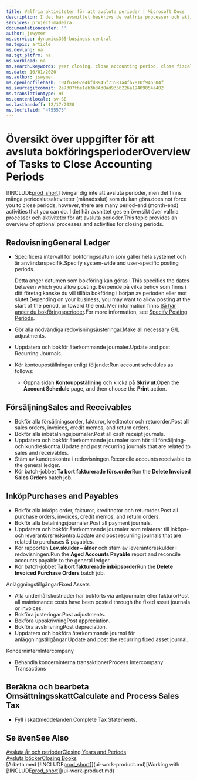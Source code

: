 ```yaml
---
title: Valfria aktiviteter för att avsluta perioder | Microsoft Docs
description: I det här avsnittet beskrivs de valfria processer och aktiviteter för att avsluta bokföringsperioder i Business Central.
services: project-madeira
documentationcenter: ''
author: jswymer
ms.service: dynamics365-business-central
ms.topic: article
ms.devlang: na
ms.tgt_pltfrm: na
ms.workload: na
ms.search.keywords: year closing, close accounting period, close fiscal year, aging, creditor payments, vendor payments
ms.date: 10/01/2020
ms.author: jswymer
ms.openlocfilehash: 104f63e07e4bfd8945f73581a4fb7810f946304f
ms.sourcegitcommit: 2e7307fbe1eb3b34d0ad9356226a19409054a402
ms.translationtype: HT
ms.contentlocale: sv-SE
ms.lasthandoff: 12/17/2020
ms.locfileid: "4755573"
---
```

# <a name="overview-of-tasks-to-close-accounting-periods"></a><span data-ttu-id="dfa50-103">Översikt över uppgifter för att avsluta bokföringsperioder</span><span class="sxs-lookup"><span data-stu-id="dfa50-103">Overview of Tasks to Close Accounting Periods</span></span>
[!INCLUDE[prod_short](includes/prod_short.md)] <span data-ttu-id="dfa50-104">tvingar dig inte att avsluta perioder, men det finns många periodslutsaktiviteter (månadsslut) som du kan göra.</span><span class="sxs-lookup"><span data-stu-id="dfa50-104">does not force you to close periods, however, there are many period-end (month-end) activities that you can do.</span></span> <span data-ttu-id="dfa50-105">I det här avsnittet ges en översikt över valfria processer och aktiviteter för att avsluta perioder.</span><span class="sxs-lookup"><span data-stu-id="dfa50-105">This topic provides an overview of optional processes and activities for closing periods.</span></span>  

## <a name="general-ledger"></a><span data-ttu-id="dfa50-106">Redovisning</span><span class="sxs-lookup"><span data-stu-id="dfa50-106">General Ledger</span></span>
* <span data-ttu-id="dfa50-107">Specificera intervall för bokföringsdatum som gäller hela systemet och är användarspecifik.</span><span class="sxs-lookup"><span data-stu-id="dfa50-107">Specify system-wide and user-specific posting periods.</span></span>  

    <span data-ttu-id="dfa50-108">Detta anger datumen som bokföring kan göras i.</span><span class="sxs-lookup"><span data-stu-id="dfa50-108">This specifies the dates between which you allow posting.</span></span> <span data-ttu-id="dfa50-109">Beroende på vilka behov som finns i ditt företag kanske du vill tillåta bokföring i början av perioden eller mot slutet.</span><span class="sxs-lookup"><span data-stu-id="dfa50-109">Depending on your business, you may want to allow posting at the start of the period, or toward the end.</span></span> <span data-ttu-id="dfa50-110">Mer information finns [Så här anger du bokföringsperioder](finance-how-specify-posting-periods.md).</span><span class="sxs-lookup"><span data-stu-id="dfa50-110">For more information, see [Specify Posting Periods](finance-how-specify-posting-periods.md).</span></span>  
* <span data-ttu-id="dfa50-111">Gör alla nödvändiga redovisningsjusteringar.</span><span class="sxs-lookup"><span data-stu-id="dfa50-111">Make all necessary G/L adjustments.</span></span>  
* <span data-ttu-id="dfa50-112">Uppdatera och bokför återkommande journaler.</span><span class="sxs-lookup"><span data-stu-id="dfa50-112">Update and post Recurring Journals.</span></span>  
  <!--* Process Consolidations-->
* <span data-ttu-id="dfa50-113">Kör kontouppställningar enligt följande:</span><span class="sxs-lookup"><span data-stu-id="dfa50-113">Run account schedules as follows:</span></span>  
  * <span data-ttu-id="dfa50-114">Öppna sidan **Kontouppställning** och klicka på **Skriv ut**.</span><span class="sxs-lookup"><span data-stu-id="dfa50-114">Open the **Account Schedule** page, and then choose the **Print** action.</span></span>  

## <a name="sales-and-receivables"></a><span data-ttu-id="dfa50-115">Försäljning</span><span class="sxs-lookup"><span data-stu-id="dfa50-115">Sales and Receivables</span></span>
* <span data-ttu-id="dfa50-116">Bokför alla försäljningsorder, fakturor, kreditnotor och returorder.</span><span class="sxs-lookup"><span data-stu-id="dfa50-116">Post all sales orders, invoices, credit memos, and return orders.</span></span>  
* <span data-ttu-id="dfa50-117">Bokför alla inbetalningsjournaler.</span><span class="sxs-lookup"><span data-stu-id="dfa50-117">Post all cash receipt journals.</span></span>  
* <span data-ttu-id="dfa50-118">Uppdatera och bokför återkommande journaler som hör till försäljning- och kundreskontra.</span><span class="sxs-lookup"><span data-stu-id="dfa50-118">Update and post recurring journals that are related to sales and receivables.</span></span>  
* <span data-ttu-id="dfa50-119">Stäm av kundreskontra i redovisningen.</span><span class="sxs-lookup"><span data-stu-id="dfa50-119">Reconcile accounts receivable to the general ledger.</span></span>  
* <span data-ttu-id="dfa50-120">Kör batch-jobbet **Ta bort fakturerade förs.order**</span><span class="sxs-lookup"><span data-stu-id="dfa50-120">Run the **Delete Invoiced Sales Orders** batch job.</span></span>  

## <a name="purchases-and-payables"></a><span data-ttu-id="dfa50-121">Inköp</span><span class="sxs-lookup"><span data-stu-id="dfa50-121">Purchases and Payables</span></span>
* <span data-ttu-id="dfa50-122">Bokför alla inköps order, fakturor, kreditnotor och returorder.</span><span class="sxs-lookup"><span data-stu-id="dfa50-122">Post all purchase orders, invoices, credit memos, and return orders.</span></span>  
* <span data-ttu-id="dfa50-123">Bokför alla betalningsjournaler.</span><span class="sxs-lookup"><span data-stu-id="dfa50-123">Post all payment journals.</span></span>  
* <span data-ttu-id="dfa50-124">Uppdatera och bokför återkommande journaler som relaterar till inköps- och leverantörsreskontra.</span><span class="sxs-lookup"><span data-stu-id="dfa50-124">Update and post recurring journals that are related to purchases & payables.</span></span>  
* <span data-ttu-id="dfa50-125">Kör rapporten **Lev.skulder – ålder** och stäm av leverantörsskulder i redovisningen.</span><span class="sxs-lookup"><span data-stu-id="dfa50-125">Run the **Aged Accounts Payable** report and reconcile accounts payable to the general ledger.</span></span>  
* <span data-ttu-id="dfa50-126">Kör batch-jobbet **Ta bort fakturerade inköpsorder**</span><span class="sxs-lookup"><span data-stu-id="dfa50-126">Run the **Delete Invoiced Purchase Orders** batch job.</span></span>  

<span data-ttu-id="dfa50-127">Anläggningstillgångar</span><span class="sxs-lookup"><span data-stu-id="dfa50-127">Fixed Assets</span></span>
* <span data-ttu-id="dfa50-128">Alla underhållskostnader har bokförts via anl.journaler eller fakturor</span><span class="sxs-lookup"><span data-stu-id="dfa50-128">Post all maintenance costs have been posted through the fixed asset journals or invoices.</span></span>
* <span data-ttu-id="dfa50-129">Bokföra justeringar.</span><span class="sxs-lookup"><span data-stu-id="dfa50-129">Post adjustments.</span></span>
* <span data-ttu-id="dfa50-130">Bokföra uppskrivning</span><span class="sxs-lookup"><span data-stu-id="dfa50-130">Post appreciation.</span></span>
* <span data-ttu-id="dfa50-131">Bokföra avskrivning</span><span class="sxs-lookup"><span data-stu-id="dfa50-131">Post depreciation.</span></span>
* <span data-ttu-id="dfa50-132">Uppdatera och bokföra återkommande journal för anläggningstillgångar.</span><span class="sxs-lookup"><span data-stu-id="dfa50-132">Update and post the recurring fixed asset journal.</span></span>

<span data-ttu-id="dfa50-133">Koncernintern</span><span class="sxs-lookup"><span data-stu-id="dfa50-133">Intercompany</span></span>
* <span data-ttu-id="dfa50-134">Behandla koncerninterna transaktioner</span><span class="sxs-lookup"><span data-stu-id="dfa50-134">Process Intercompany Transactions</span></span>

## <a name="calculate-and-process-sales-tax"></a><span data-ttu-id="dfa50-135">Beräkna och bearbeta Omsättningsskatt</span><span class="sxs-lookup"><span data-stu-id="dfa50-135">Calculate and Process Sales Tax</span></span>
* <span data-ttu-id="dfa50-136">Fyll i skattmeddelanden.</span><span class="sxs-lookup"><span data-stu-id="dfa50-136">Complete Tax Statements.</span></span>  

## <a name="see-also"></a><span data-ttu-id="dfa50-137">Se även</span><span class="sxs-lookup"><span data-stu-id="dfa50-137">See Also</span></span>
[<span data-ttu-id="dfa50-138">Avsluta år och perioder</span><span class="sxs-lookup"><span data-stu-id="dfa50-138">Closing Years and Periods</span></span>](year-close-years-periods.md)  
[<span data-ttu-id="dfa50-139">Avsluta böcker</span><span class="sxs-lookup"><span data-stu-id="dfa50-139">Closing Books</span></span>](year-close-books.md)  
<span data-ttu-id="dfa50-140">[Arbeta med [!INCLUDE[prod_short](includes/prod_short.md)]](ui-work-product.md)</span><span class="sxs-lookup"><span data-stu-id="dfa50-140">[Working with [!INCLUDE[prod_short](includes/prod_short.md)]](ui-work-product.md)</span></span>
